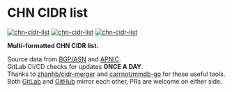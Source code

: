 # CHN CIDR list

[![chn-cidr-list](https://img.shields.io/badge/LICENSE-BSD3%20Clause%20Liscense-red?style=flat-square)](./LICENSE)
[![chn-cidr-list](https://img.shields.io/badge/GitHub-CHN%20CIDR%20list-blueviolet?style=flat-square&logo=github)](https://github.com/fernvenue/chn-cidr-list)
[![chn-cidr-list](https://img.shields.io/badge/GitLab-CHN%20CIDR%20list-orange?style=flat-square&logo=gitlab)](https://gitlab.com/fernvenue/chn-cidr-list)

**Multi-formatted CHN CIDR list.**

Source data from [BGP/ASN](https://github.com/gaoyifan/china-operator-ip/tree/ip-lists) and [APNIC](http://ftp.apnic.net/apnic/stats/apnic/delegated-apnic-latest).  
GitLab CI/CD checks for updates **ONCE A DAY**.  
Thanks to [zhanhb/cidr-merger](https://github.com/zhanhb/cidr-merger) and [carrnot/mmdb-go](https://github.com/carrnot/mmdb-go) for those useful tools.  
Both [GitLab](https://gitlab.com/fernvenue/chn-cidr-list) and [GitHub](https://github.com/fernvenue/chn-cidr-list) mirror each other, PRs are welcome on either side.
